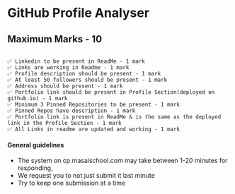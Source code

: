 # GitHub Profile Analyser

## Maximum Marks - 10

```

✅ Linkedin to be present in ReadMe - 1 mark
✅ Links are working in Readme - 1 mark
✅ Profile description should be present - 1 mark
✅ At least 50 followers should be present - 1 mark
✅ Address should be present - 1 mark
✅ Portfolio link should be present in Profile Section(deployed on github.io) - 1 mark
✅ Minimum 3 Pinned Repositories to be present - 1 mark
✅ Pinned Repos have description - 1 mark
✅ Portfolio link is present in ReadMe & is the same as the deployed link in the Profile Section - 1 mark
✅ All Links in readme are updated and working - 1 mark

```

#### General guidelines

- The system on cp.masaischool.com may take between 1-20 minutes for responding,
- We request you to not just submit it last minute
- Try to keep one submission at a time
